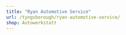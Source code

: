 ```yaml
---
title: "Ryan Automotive Service"
url: /tyngsborough/ryan-automotive-service/
shop: Autowerkstatt
---
```

